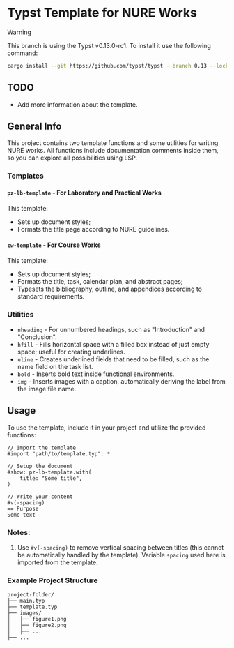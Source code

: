 # Typst Template for NURE Works

> [!WARNING]
> This branch is using the Typst v0.13.0-rc1. To install it use the following command:
> ```bash
> cargo install --git https://github.com/typst/typst --branch 0.13 --locked typst-cli
> ```

## TODO
- Add more information about the template.

## General Info

This project contains two template functions and some utilities for writing NURE works. All functions include documentation comments inside them, so you can explore all possibilities using LSP.

### Templates

#### `pz-lb-template` - For Laboratory and Practical Works
This template:
- Sets up document styles;
- Formats the title page according to NURE guidelines.

#### `cw-template` - For Course Works
This template:
- Sets up document styles;
- Formats the title, task, calendar plan, and abstract pages;
- Typesets the bibliography, outline, and appendices according to standard requirements.

### Utilities
- `nheading` - For unnumbered headings, such as "Introduction" and "Conclusion".
- `hfill` - Fills horizontal space with a filled box instead of just empty space; useful for creating underlines.
- `uline` - Creates underlined fields that need to be filled, such as the name field on the task list.
- `bold` - Inserts bold text inside functional environments.
- `img` - Inserts images with a caption, automatically deriving the label from the image file name.

## Usage

To use the template, include it in your project and utilize the provided functions:

```typst
// Import the template
#import "path/to/template.typ": *

// Setup the document
#show: pz-lb-template.with(
    title: "Some title",
)

// Write your content
#v(-spacing)
== Purpose
Some text
```

### Notes:
1. Use `#v(-spacing)` to remove vertical spacing between titles (this cannot be automatically handled by the template). Variable `spacing` used here is imported from the template.

### Example Project Structure
```
project-folder/
├── main.typ
├── template.typ
├── images/
│   ├── figure1.png
│   ├── figure2.png
│   ├── ...
├── ...
```

